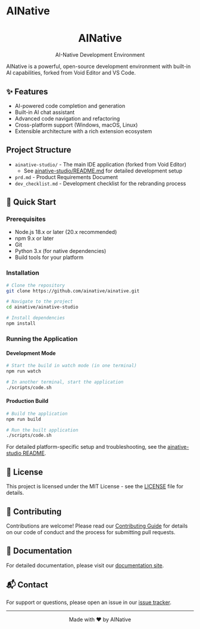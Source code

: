 # AINative

<div align="center">
  <h1>AINative</h1>
  <p>AI-Native Development Environment</p>
</div>

AINative is a powerful, open-source development environment with built-in AI capabilities, forked from Void Editor and VS Code.

## ✨ Features

- AI-powered code completion and generation
- Built-in AI chat assistant
- Advanced code navigation and refactoring
- Cross-platform support (Windows, macOS, Linux)
- Extensible architecture with a rich extension ecosystem

## Project Structure

- `ainative-studio/` - The main IDE application (forked from Void Editor)
  - See [ainative-studio/README.md](ainative-studio/README.md) for detailed development setup
- `prd.md` - Product Requirements Document
- `dev_checklist.md` - Development checklist for the rebranding process

## 🚀 Quick Start

### Prerequisites

- Node.js 18.x or later (20.x recommended)
- npm 9.x or later
- Git
- Python 3.x (for native dependencies)
- Build tools for your platform

### Installation

```bash
# Clone the repository
git clone https://github.com/ainative/ainative.git

# Navigate to the project
cd ainative/ainative-studio

# Install dependencies
npm install
```

### Running the Application

#### Development Mode
```bash
# Start the build in watch mode (in one terminal)
npm run watch

# In another terminal, start the application
./scripts/code.sh
```

#### Production Build
```bash
# Build the application
npm run build

# Run the built application
./scripts/code.sh
```

For detailed platform-specific setup and troubleshooting, see the [ainative-studio README](ainative-studio/README.md).

## 📝 License

This project is licensed under the MIT License - see the [LICENSE](LICENSE) file for details.

## 🤝 Contributing

Contributions are welcome! Please read our [Contributing Guide](ainative-studio/CONTRIBUTING.md) for details on our code of conduct and the process for submitting pull requests.

## 📄 Documentation

For detailed documentation, please visit our [documentation site](https://docs.ainative.studio).

## 📬 Contact

For support or questions, please open an issue in our [issue tracker](https://github.com/ainative/ainative/issues).

---

<p align="center">
  Made with ❤️ by AINative
</p>

